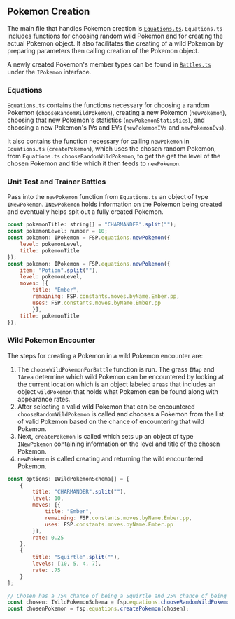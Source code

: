 ## Pokemon Creation

The main file that handles Pokemon creation is [`Equations.ts`](../src/components/Equations.ts).
`Equations.ts` includes functions for choosing random wild Pokemon and for creating the actual Pokemon object.
It also facilitates the creating of a wild Pokemon by preparing parameters then calling creation of the Pokemon object.

A newly created Pokemon's member types can be found in [`Battles.ts`](../src/components/Battles.ts) under the `IPokemon` interface.

### Equations

`Equations.ts` contains the functions necessary for choosing a random Pokemon (`chooseRandomWildPokemon`), creating a new Pokemon (`newPokemon`), choosing that new Pokemon's statistics (`newPokemonStatistics`), and choosing a new Pokemon's IVs and EVs (`newPokemonIVs` and `newPokemonEvs`).

It also contains the function necessary for calling `newPokemon` in `Equations.ts` (`createPokemon`), which uses the chosen random Pokemon, from `Equations.ts` `chooseRandomWildPokemon`, to get the get the level of the chosen Pokemon and title which it then feeds to `newPokemon`.

### Unit Test and Trainer Battles

Pass into the `newPokemon` function from `Equations.ts` an object of type `INewPokemon`.
`INewPokemon` holds information on the Pokemon being created and eventually helps spit out a fully created Pokemon.

```javascript
const pokemonTitle: string[] = "CHARMANDER".split("");
const pokemonLevel: number = 10;
const pokemon: IPokemon = FSP.equations.newPokemon({
    level: pokemonLevel,
    title: pokemonTitle
});
const pokemon: IPokemon = FSP.equations.newPokemon({
    item: "Potion".split(""),
    level: pokemonLevel,
    moves: [{
        title: "Ember",
        remaining: FSP.constants.moves.byName.Ember.pp,
        uses: FSP.constants.moves.byName.Ember.pp
        }],
    title: pokemonTitle
});
```

### Wild Pokemon Encounter

The steps for creating a Pokemon in a wild Pokemon encounter are:
1. The `chooseWildPokemonForBattle` function is run.
The grass `IMap` and `IArea` determine which wild Pokemon can be encountered by looking at the current location which is an object labeled `areas` that includes an object `wildPokemon` that holds what Pokemon can be found along with appearance rates.
2. After selecting a valid wild Pokemon that can be encountered `chooseRandomWildPokemon` is called and chooses a Pokemon from the list of valid Pokemon based on the chance of encountering that wild Pokemon.
3. Next, `createPokemon` is called which sets up an object of type `INewPokemon` containing information on the level and title of the chosen Pokemon.
4. `newPokemon` is called creating and returning the wild encountered Pokemon.

```javascript
const options: IWildPokemonSchema[] = [
    {
        title: "CHARMANDER".split(""),
        level: 10,
        moves: [{
            title: "Ember",
            remaining: FSP.constants.moves.byName.Ember.pp,
            uses: FSP.constants.moves.byName.Ember.pp
        }],
        rate: 0.25
    },
    {
        title: "Squirtle".split(""),
        levels: [10, 5, 4, 7],
        rate: .75
    }
];

// Chosen has a 75% chance of being a Squirtle and 25% chance of being a Charmander.
const chosen: IWildPokemonSchema = fsp.equations.chooseRandomWildPokemon(options);
const chosenPokemon = fsp.equations.createPokemon(chosen);
```

